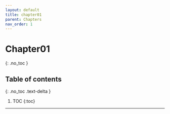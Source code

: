 ```yaml
---
layout: default
title: chapter01
parent: Chapters
nav_order: 1
---
```


# Chapter01
{: .no_toc }

## Table of contents
{: .no_toc .text-delta }

1. TOC
{:toc}

---


